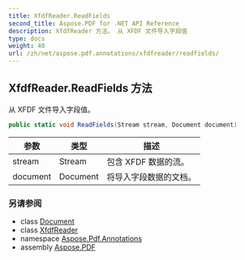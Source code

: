 ```yaml
---
title: XfdfReader.ReadFields
second_title: Aspose.PDF for .NET API Reference
description: XfdfReader 方法。 从 XFDF 文件导入字段值
type: docs
weight: 40
url: /zh/net/aspose.pdf.annotations/xfdfreader/readfields/
---
```

## XfdfReader.ReadFields 方法

从 XFDF 文件导入字段值。

```csharp
public static void ReadFields(Stream stream, Document document)
```

| 参数 | 类型 | 描述 |
| --- | --- | --- |
| stream | Stream | 包含 XFDF 数据的流。 |
| document | Document | 将导入字段数据的文档。 |

### 另请参阅

* class [Document](../../../aspose.pdf/document/)
* class [XfdfReader](../)
* namespace [Aspose.Pdf.Annotations](../../../aspose.pdf.annotations/)
* assembly [Aspose.PDF](../../../)